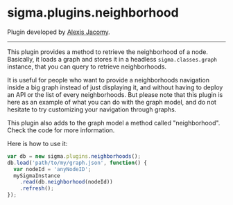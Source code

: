 sigma.plugins.neighborhood
==========================

Plugin developed by [Alexis Jacomy](https://github.com/jacomyal).

---

This plugin provides a method to retrieve the neighborhood of a node. Basically, it loads a graph and stores it in a headless `sigma.classes.graph` instance, that you can query to retrieve neighborhoods.

It is useful for people who want to provide a neighborhoods navigation inside a big graph instead of just displaying it, and without having to deploy an API or the list of every neighborhoods. But please note that this plugin is here as an example of what you can do with the graph model, and do not hesitate to try customizing your navigation through graphs.

This plugin also adds to the graph model a method called "neighborhood". Check the code for more information.

Here is how to use it:

````javascript
var db = new sigma.plugins.neighborhoods();
db.load('path/to/my/graph.json', function() {
  var nodeId = 'anyNodeID';
  mySigmaInstance
    .read(db.neighborhood(nodeId))
    .refresh();
});
````
